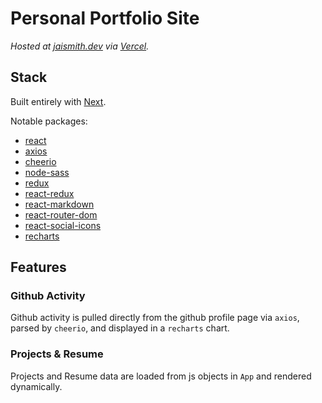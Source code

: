 # Personal Portfolio Site

_Hosted at [jaismith.dev](https://jaismith.dev) via [Vercel](https://vercel.com)._

## Stack

Built entirely with [Next](https://nextjs.org).

Notable packages:
- [react](https://reactjs.org/)
- [axios](https://www.npmjs.com/package/axios)
- [cheerio](https://www.npmjs.com/package/cheerio)
- [node-sass](https://www.npmjs.com/package/node-sass)
- [redux](https://www.npmjs.com/package/redux)
- [react-redux](https://www.npmjs.com/package/react-redux)
- [react-markdown](https://www.npmjs.com/package/react-markdown)
- [react-router-dom](https://www.npmjs.com/package/react-router-dom)
- [react-social-icons](https://www.npmjs.com/package/react-social-icons)
- [recharts](https://www.npmjs.com/package/recharts)

## Features

### Github Activity

Github activity is pulled directly from the github profile page via `axios`, parsed by `cheerio`, and displayed in a `recharts` chart.

### Projects & Resume

Projects and Resume data are loaded from js objects in `App` and rendered dynamically.
